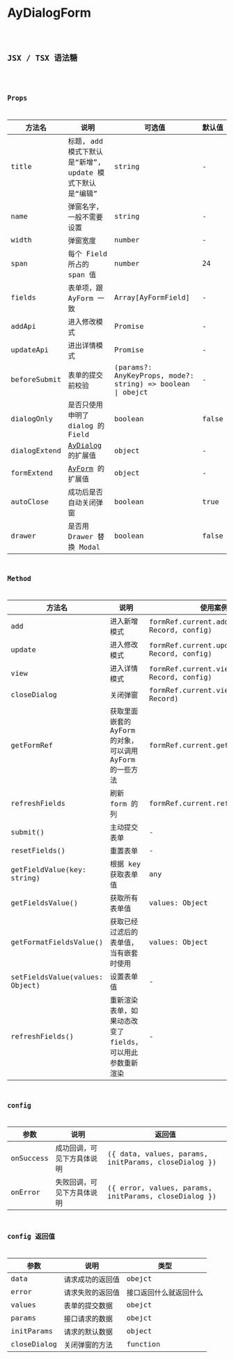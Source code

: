 # AyDialogForm

<code src="./AyDialogFormDemo.tsx" />

## JSX / TSX 语法糖

<code src="./AyDialogFormDemoTsx.tsx" />

## Props

| 方法名       | 说明                                                    | 可选值                                                     | 默认值 |
| ------------ | ------------------------------------------------------- | ---------------------------------------------------------- | ------ |
| title        | 标题, add 模式下默认是“新增”, update 模式下默认是“编辑” | string                                                     | -      |
| name         | 弹窗名字，一般不需要设置                                | string                                                     | -      |
| width        | 弹窗宽度                                                | number                                                     | -      |
| span         | 每个 Field 所占的 span 值                               | number                                                     | 24     |
| fields       | 表单项，跟 AyForm 一致                                  | Array[AyFormField]                                         | -      |
| addApi       | 进入修改模式                                            | Promise                                                    | -      |
| updateApi    | 进出详情模式                                            | Promise                                                    | -      |
| beforeSubmit | 表单的提交前校验                                        | (params?: AnyKeyProps, mode?: string) => boolean \| obejct | -      |
| dialogOnly   | 是否只使用申明了 dialog 的 Field                        | boolean                                                    | false  |
| dialogExtend | [AyDialog](../ay-dialog#参数) 的扩展值                  | object                                                     | -      |
| formExtend   | [AyForm](../form#props-参数) 的扩展值                   | object                                                     | -      |
| autoClose    | 成功后是否自动关闭弹窗                                  | boolean                                                    | true   |
| drawer       | 是否用 Drawer 替换 Modal                                | boolean                                                    | false  |

## Method

| 方法名                         | 说明                                                      | 使用案例                                       |
| ------------------------------ | --------------------------------------------------------- | ---------------------------------------------- |
| add                            | 进入新增模式                                              | formRef.current.add(record: Record, config)    |
| update                         | 进入修改模式                                              | formRef.current.update(record: Record, config) |
| view                           | 进入详情模式                                              | formRef.current.view(record: Record, config)   |
| closeDialog                    | 关闭弹窗                                                  | formRef.current.view(record: Record)           |
| getFormRef                     | 获取里面嵌套的 AyForm 的对象，可以调用 AyForm 的一些方法  | formRef.current.getFormRef()                   |
| refreshFields                  | 刷新 form 的列                                            | formRef.current.refreshFields()                |
| submit()                       | 主动提交表单                                              | -                                              |
| resetFields()                  | 重置表单                                                  | -                                              |
| getFieldValue(key: string)     | 根据 key 获取表单值                                       | any                                            |
| getFieldsValue()               | 获取所有表单值                                            | values: Object                                 |
| getFormatFieldsValue()         | 获取已经过滤后的表单值，当有嵌套时使用                    | values: Object                                 |
| setFieldsValue(values: Object) | 设置表单值                                                | -                                              |
| refreshFields()                | 重新渲染表单，如果动态改变了 fields，可以用此参数重新渲染 | -                                              |

## config

| 参数      | 说明                       | 返回值                                               |
| --------- | -------------------------- | ---------------------------------------------------- |
| onSuccess | 成功回调，可见下方具体说明 | ({ data, values, params, initParams, closeDialog })  |
| onError   | 失败回调，可见下方具体说明 | ({ error, values, params, initParams, closeDialog }) |

## config 返回值

| 参数        | 说明             | 类型                   |
| ----------- | ---------------- | ---------------------- |
| data        | 请求成功的返回值 | obejct                 |
| error       | 请求失败的返回值 | 接口返回什么就返回什么 |
| values      | 表单的提交数据   | obejct                 |
| params      | 接口请求的数据   | obejct                 |
| initParams  | 请求的默认数据   | object                 |
| closeDialog | 关闭弹窗的方法   | function               |
